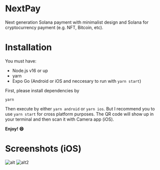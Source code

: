 # NextPay
Next generation Solana payment with minimalist design and Solana for 
cryptocurrency payment (e.g. NFT, Bitcoin, etc).
# Installation
You must have:

- Node.js v16 or up
- yarn
- Expo Go (Android or iOS and neccesary to run with `yarn start`)

First, please install dependencies by
```
yarn
```
Then execute by either `yarn android` or `yarn ios`. But I recommend you to use `yarn start` for cross platform purposes.
The QR code will show up in your terminal and then scan it with Camera app (iOS).

**Enjoy! :smile:**
# Screenshots (iOS)
![alt](https://media.discordapp.net/attachments/821609322676355092/955997989275594792/IMG_0209.png)
![alt2](https://media.discordapp.net/attachments/821609322676355092/955997989611130970/IMG_0210.png)
